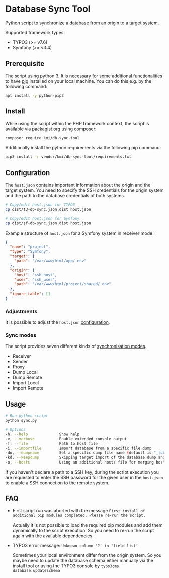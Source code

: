 # Database Sync Tool

Python script to synchronize a database from an origin to a target system.

Supported framework types:

- TYPO3 (>= v7.6)
- Symfony (>= v3.4)

## Prerequisite

The script using python 3. It is necessary for some additional functionalities to have [pip](https://pypi.org/project/pip/) installed on your local machine. 
You can do this e.g. by the following command:

```bash
apt install -y python-pip3
```

## Install

While using the script within the PHP framework context, the script is available via [packagist.org](https://packagist.org/packages/kmi/db-sync-tool) using composer:

```bash
composer require kmi/db-sync-tool
```

Additionally install the python requirements via the following pip command:

````bash
pip3 install -r vendor/kmi/db-sync-tool/requirements.txt
````

## Configuration

The `host.json` contains important information about the origin and the target system. 
You need to specify the SSH credentials for the origin system and the path to the database credentials of both systems.

```bash
# Copy/edit host.json for TYPO3
cp dist/t3-db-sync.json.dist host.json

# Copy/edit host.json for Symfony
cp dist/sf-db-sync.json.dist host.json
```

Example structure of `host.json` for a Symfony system in receiver mode:
```json
{
  "name": "project",
  "type": "Symfony",
  "target": {
    "path": "/var/www/html/app/.env"
  },
  "origin": {
    "host": "ssh_host",
    "user": "ssh_user",
    "path": "/var/www/html/project/shared/.env"
  },
  "ignore_table": []
}
```

### Adjustments

It is possible to adjust the `host.json` [configuration](documentation/CONFIG.md).

### Sync modes

The script provides seven different kinds of [synchronisation modes](documentation/MODE.md).

- Receiver
- Sender
- Proxy
- Dump Local
- Dump Remote
- Import Local
- Import Remote

## Usage

```bash
# Run python script
python sync.py
```

```bash
# Options
-h, --help              Show help
-v, --verbose           Enable extended console output
-f, --file              Path to host file
-i, --importfile        Import database from a specific file dump
-dn, --dumpname         Set a specific dump file name (default is "_[dbname]_[date]")
-kd, --keepdump         Skipping target import of the database dump and saving the available dump file in the given directory
-o, --hosts             Using an additional hosts file for merging hosts information with the configuration file
```

If you haven't declare a path to a SSH key, during the script execution you are requested to enter the SSH password for the given user in the `host.json` to enable a SSH connection to the remote system. 

## FAQ

- First script run was aborted with the message `First install of additional pip modules completed. Please re-run the script.`
   
   Actually it is not possible to load the required pip modules and add them dynamically to the script execution. So you need to re-run the script again with the available dependencies.

- TYPO3 error message: `Unknown column '?' in 'field list'` 
   
   Sometimes your local environment differ from the origin system. So you maybe need to update the database schema either manually via the install tool or using the TYPO3 console by `typo3cms database:updateschema`